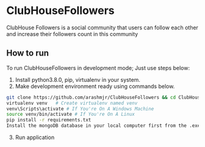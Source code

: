 # ClubHouseFollowers
ClubHouse Followers is a social community that users can
follow each other and increase their followers count in this
community

## How to run
To run ClubHouseFollowers in development mode; Just use steps below:
1. Install python3.8.0, pip, virtualenv in your system.
2. Make development environment ready using commands below.

```bash
git clone https://github.com/arashmjr/ClubHouseFollowers && cd ClubHouseFollowers
virtualenv venv   # Create virtualenv named venv
venv\Scripts\activate # If You're On A Windows Machine
source venv/bin/activate # If You're On A Linux
pip install -r requirements.txt
Install the mongoDB database in your local computer first from the .exe file on the official site.
```
3. Run application

